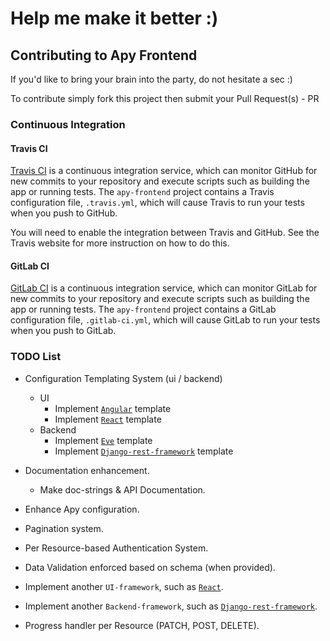 # Help me make it better :)

## Contributing to Apy Frontend

If you'd like to bring your brain into the party, do not hesitate a sec :)

To contribute simply fork this project then submit your Pull Request(s) - PR

### Continuous Integration

#### Travis CI

[Travis CI][travis] is a continuous integration service, which can monitor GitHub for new commits
to your repository and execute scripts such as building the app or running tests. The `apy-frontend`
project contains a Travis configuration file, `.travis.yml`, which will cause Travis to run your
tests when you push to GitHub.

You will need to enable the integration between Travis and GitHub. See the Travis website for more
instruction on how to do this.

#### GitLab CI

[GitLab CI][gitlab-ci] is a continuous integration service, which can monitor GitLab for new commits
to your repository and execute scripts such as building the app or running tests. The `apy-frontend`
project contains a GitLab configuration file, `.gitlab-ci.yml`, which will cause GitLab to run your
tests when you push to GitLab.

### TODO List

- Configuration Templating System (ui / backend)
    - UI
        - Implement [`Angular`][angular] template
        - Implement [`React`][react] template
    - Backend
        - Implement [`Eve`][angular] template
        - Implement [`Django-rest-framework`][dj-rest-fwk] template

- Documentation enhancement.
    - Make doc-strings & API Documentation.

- Enhance Apy configuration.
- Pagination system.
- Per Resource-based Authentication System.
- Data Validation enforced based on schema (when provided).
- Implement another `UI-framework`, such as [`React`][react].
- Implement another `Backend-framework`, such as [`Django-rest-framework`][dj-rest-fwk].
- Progress handler per Resource (PATCH, POST, DELETE).

[eve]: http://python-eve.org/
[angular]: https://angularjs.org/
[react]: https://facebook.github.io/react/
[dj-rest-fwk]: http://www.django-rest-framework.org/
[travis]: https://travis-ci.org/
[gitlab-ci]: https://about.gitlab.com/gitlab-ci/
